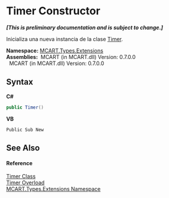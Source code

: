 # Timer Constructor 
 _**\[This is preliminary documentation and is subject to change.\]**_

Inicializa una nueva instancia de la clase <a href="f7e4d0c4-55da-03e6-3762-77b06b9b3a64">Timer</a>.

**Namespace:**&nbsp;<a href="a8e71047-44e0-7000-43f0-67a6f5b9758c">MCART.Types.Extensions</a><br />**Assemblies:**&nbsp;&nbsp;MCART (in MCART.dll) Version: 0.7.0.0<br />&nbsp;&nbsp;MCART (in MCART.dll) Version: 0.7.0.0<br />

## Syntax

**C#**<br />
``` C#
public Timer()
```

**VB**<br />
``` VB
Public Sub New
```


## See Also


#### Reference
<a href="f7e4d0c4-55da-03e6-3762-77b06b9b3a64">Timer Class</a><br /><a href="5af8f163-4b86-e6c4-d7c0-a728d5259717">Timer Overload</a><br /><a href="a8e71047-44e0-7000-43f0-67a6f5b9758c">MCART.Types.Extensions Namespace</a><br />